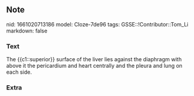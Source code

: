 ## Note
nid: 1661020713186
model: Cloze-7de96
tags: GSSE::!Contributor::Tom_Li
markdown: false

### Text
<div>
  The {{c1::superior}} surface of the liver lies against the
  diaphragm with above it the pericardium and heart centrally and
  the pleura and lung on each side.
</div>

### Extra

